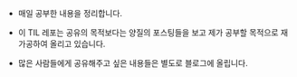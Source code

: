 - 매일 공부한 내용을 정리합니다.

- 이 TIL 레포는 공유의 목적보다는 양질의 포스팅들을 보고 제가 공부할 목적으로 재가공하여 올리고 있습니다.

- 많은 사람들에게 공유해주고 싶은 내용들은 별도로 블로그에 올립니다.

